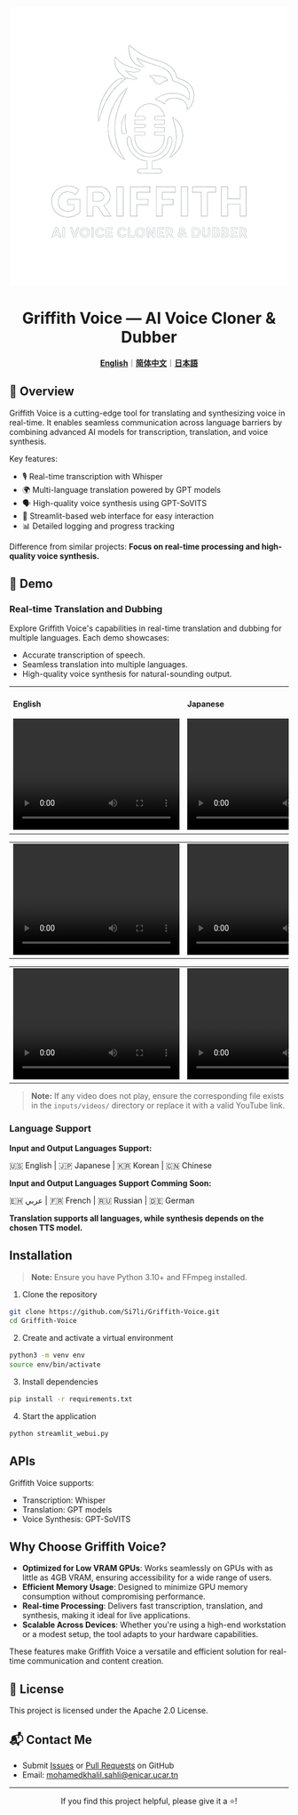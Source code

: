 <div align="center">

<img src="/docs/logo.png" alt="Griffith Voice Logo" height="500" width="500">

# Griffith Voice — AI Voice Cloner & Dubber


[**English**](/README.md)｜[**简体中文**](/translations/README.zh.md)｜[**日本語**](/translations/README.ja.md)

</div>

## 🌟 Overview

Griffith Voice is a cutting-edge tool for translating and synthesizing voice in real-time. It enables seamless communication across language barriers by combining advanced AI models for transcription, translation, and voice synthesis.

Key features:
- 🎙️ Real-time transcription with Whisper
- 🌍 Multi-language translation powered by GPT models
- 🗣️ High-quality voice synthesis using GPT-SoVITS
- 🚀 Streamlit-based web interface for easy interaction
- 📊 Detailed logging and progress tracking

Difference from similar projects: **Focus on real-time processing and high-quality voice synthesis.**

## 🎥 Demo

### Real-time Translation and Dubbing

Explore Griffith Voice's capabilities in real-time translation and dubbing for multiple languages. Each demo showcases:
- Accurate transcription of speech.
- Seamless translation into multiple languages.
- High-quality voice synthesis for natural-sounding output.

<table>
<tr>
<td width="25%">

#### English
<video controls width="300" height="200">
  <source src="demo/translated_Berserk Anime - Epic Guts s speech. Do you have a dream-eng .mp4" type="video/mp4">
  Your browser does not support the video tag.
</video>

</td>
<td width="25%">

#### Japanese
<video controls width="300" height="200">
  <source src="demo/translated_Berserk Anime - Epic Guts s speech. Do you have a dream -ja.mp4" type="video/mp4">
  Your browser does not support the video tag.
</video>

</td>
<td width="25%">

#### Korean
<video controls width="300" height="200">
  <source src="demo/translated_Berserk Anime - Epic Guts s speech. Do you have a dream-kr .mp4" type="video/mp4">
  Your browser does not support the video tag.
</video>

</td>
<td width="25%">

#### Chinese
<video controls width="300" height="200">
  <source src="demo/translated_Berserk Anime - Epic Guts s speech. Do you have a dream -ch.mp4" type="video/mp4">
  Your browser does not support the video tag.
</video>

</td>
</tr>
</table>

<table>
<tr>
<td width="25%">

<video controls width="300" height="200">
  <source src="inputs/videos/english_demo.mp4" type="video/mp4">
  Your browser does not support the video tag.
</video>

</td>
<td width="25%">

<video controls width="300" height="200">
  <source src="inputs/videos/japanese_demo.mp4" type="video/mp4">
  Your browser does not support the video tag.
</video>

</td>
<td width="25%">

<video controls width="300" height="200">
  <source src="inputs/videos/korean_demo.mp4" type="video/mp4">
  Your browser does not support the video tag.
</video>

</td>
<td width="25%">

<video controls width="300" height="200">
  <source src="inputs/videos/chinese_demo.mp4" type="video/mp4">
  Your browser does not support the video tag.
</video>

</td>
</tr>
</table>

<table>
<tr>
<td width="25%">

<video controls width="300" height="200">
  <source src="inputs/videos/english_demo.mp4" type="video/mp4">
  Your browser does not support the video tag.
</video>

</td>
<td width="25%">

<video controls width="300" height="200">
  <source src="inputs/videos/japanese_demo.mp4" type="video/mp4">
  Your browser does not support the video tag.
</video>

</td>
<td width="25%">

<video controls width="300" height="200">
  <source src="inputs/videos/korean_demo.mp4" type="video/mp4">
  Your browser does not support the video tag.
</video>

</td>
<td width="25%">

<video controls width="300" height="200">
  <source src="inputs/videos/chinese_demo.mp4" type="video/mp4">
  Your browser does not support the video tag.
</video>

</td>
</tr>
</table>

> **Note:** If any video does not play, ensure the corresponding file exists in the `inputs/videos/` directory or replace it with a valid YouTube link.


### Language Support

**Input and Output Languages Support:**

🇺🇸 English | 🇯🇵 Japanese | 🇰🇷 Korean | 🇨🇳 Chinese

**Input and Output Languages Support Comming Soon:**

🇪🇭 عربي | 🇫🇷 French | 🇷🇺 Russian | 🇩🇪 German

**Translation supports all languages, while synthesis depends on the chosen TTS model.**

## Installation

> **Note:** Ensure you have Python 3.10+ and FFmpeg installed.

1. Clone the repository

```bash
git clone https://github.com/Si7li/Griffith-Voice.git
cd Griffith-Voice
```

2. Create and activate a virtual environment

```bash
python3 -m venv env
source env/bin/activate
```

3. Install dependencies

```bash
pip install -r requirements.txt
```

4. Start the application

```bash
python streamlit_webui.py
```

## APIs
Griffith Voice supports:
- Transcription: Whisper
- Translation: GPT models
- Voice Synthesis: GPT-SoVITS

## Why Choose Griffith Voice?

- **Optimized for Low VRAM GPUs**: Works seamlessly on GPUs with as little as 4GB VRAM, ensuring accessibility for a wide range of users.
- **Efficient Memory Usage**: Designed to minimize GPU memory consumption without compromising performance.
- **Real-time Processing**: Delivers fast transcription, translation, and synthesis, making it ideal for live applications.
- **Scalable Across Devices**: Whether you're using a high-end workstation or a modest setup, the tool adapts to your hardware capabilities.

These features make Griffith Voice a versatile and efficient solution for real-time communication and content creation.

## 📄 License

This project is licensed under the Apache 2.0 License.

## 📬 Contact Me

- Submit [Issues](https://github.com/Si7li/Griffith-Voice/issues) or [Pull Requests](https://github.com/Si7li/Griffith-Voice/pulls) on GitHub
- Email: mohamedkhalil.sahli@enicar.ucar.tn

---

<p align="center">If you find this project helpful, please give it a ⭐️!</p>